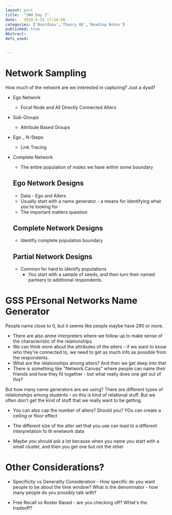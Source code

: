 ```yaml
---
layout: post
title:  "SNH Day 2"
date:   2018-5-15 17:50:00
categories: ['Bourdieu','Theory QE','Reading Notes']
published: true
Abstract:
defs_used:


---
```


# Network Sampling

How much of the network are we interested in capturing? Just a dyad?  
* Ego Network
  - Focal Node and All Directly Connected Alters
* Sub-Groups
  - Attribute Based Groups
* Ego _ N-Steps
  - Link Tracing
* Complete Network
  - The entire population of nodes we have within some boundary

  ## Ego Network Designs
  * Data - Ego and Alters
  * Usually start with a name generator - a means for identifying what you're looking for
  * The important matters question

  ## Complete Network Designs
  * Identify complete population boundary

  ## Partial Network Designs
  * Common for hard to identify populations
    - You start with a sample of seeds, and then turn their named partners to additional respondents.

# GSS PErsonal Networks Name Generator
People name close to 0, but it seems like people maybe have 290 or more.
* There are also anme interpreters where we follow up to make sense of the characteristic of the relationships
* We can think more about the attributes of the alters - if we want to know who they're connected to, we need to get as much info as possible from the respondents.
* What are the relationships among alters? And then we get deep into that
* There is something like "Network Canvas" where people can name their friends and how they fit together - but what really does one get out of this?

But how many name generators are we using? There are different types of relationships among students - so this is kind of relational stuff. But we often don't get the kind of stuff that we really want to be getting.

* You can also cap the number of alters? Should you? YOu can create a ceiling or floor effect

* The different size of the alter set that you use can lead to a different interpretation fo th enetwork data
* Maybe you should ask a lot because when you name you start with a small cluster, and then you get one but not the other

# Other Considerations?
* Specificity vs Generality Consideration - How specific do you want people to be about the time window? What is the denominator - how many people do you possibly talk with?

* Free Recall vs Roster Based - are you checking off? WHat's the tradeoff?
